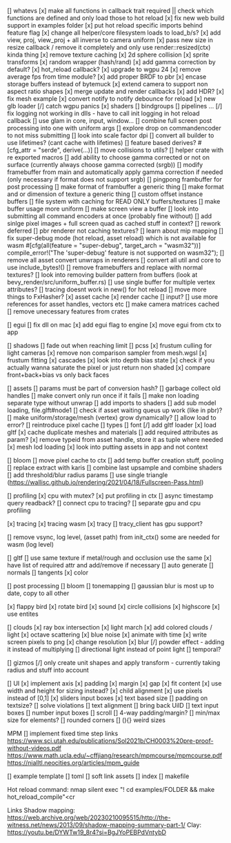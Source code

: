 [] whatevs
    [x] make all functions in callback trait required || check which functions are defined and only load those to hot reload
    [x] fix new web build support in examples folder
    [x] put hot reload specific imports behind feature flag
    [x] change all helper/core filesystem loads to load_b/s?
    [x] add view, proj, view_proj + all inverse to camera uniform
    [x] pass new size in resize callback /  remove it completely and only use render::resized(ctx) kinda thing
    [x] remove texture caching
    [x] 2d sphere collision
    [x] sprite transforms
    [x] random wrapper (hash/rand)
    [x] add gamma correction by default?
    [x] hot_reload callback?
    [x] upgrade to wgpu 24
    [x] remove average fps from time module?
    [x] add proper BRDF to pbr
    [x] encase storage buffers instead of bytemuck
    [x] extend camera to support non aspect ratio shapes
    [x] merge update and render callbacks
    [x] add HDR?
    [x] fix mesh example
    [x] convert notify to notify debounce for reload
        [x] new glb loader
    [/] catch wgpu panics
        [x] shaders
        [] bindgroups
        [] pipelines
        ...
    [/] fix logging not working in dlls
        - have to call init logging in hot reload callback
    [] use glam in core, input, window...
    [] combine full screen post processing into one with uniform args
    [] explore drop on commandencoder to not miss submitting
    [] look into scale factor dpi
    [] convert all builder to use lifetimes? (cant cache with lifetimes)
    [] feature based derives? #\[cfg_attr = "serde", derive(...)\]
    [] move collisions to utils?
    [] helper crate with re exported macros
    [] add ability to choose gamma corrected or not on surface (currently always choose gamma corrected (srgb))
    [] modify framebuffer from main and automatically apply gamma correction if needed (only necessary if format does not support srgb)
    [] pingpong frambuffer for post processing
    [] make format of frambuffer a generic thing
    [] make format and or dimension of texture a generic thing
    [] custom offset instance buffers
    [] file system with caching for READ ONLY buffers/textures
    [] make buffer usage more uniform
    [] make screen view a buffer
    [] look into submitting all command encoders at once (probably fine without)
    [] add sinlge pixel images + full screen quad as cached stuff in context?
    [] rework deferred
    [] pbr renderer not caching textures? 
    [] learn about mip mapping
    [] fix super-debug mode (hot reload, asset reload) which is not available for wasm
        #[cfg(all(feature = "super-debug", target_arch = "wasm32"))]
        compile_error!("The 'super-debug' feature is not supported on wasm32");
    [] remove all asset convert unwraps in renderers
    [] convert all util and core to use include_bytes!()
    [] remove framebuffers and replace with normal textures?
    [] look into removing builder pattern from buffers (look at bevy_render/src/uniform_buffer.rs)
    [] use single buffer for multiple vertex attributes?
    [] tracing doesnt work in new() for hot reload
    [] move more things to FxHasher?
        [x] asset cache
        [x] render cache
        [] input?
    [] use more references for asset handles, vectors etc
    [] make camera matrices cached
    [] remove unecessary features from crates

[] egui
    [] fix dll on mac
    [x] add egui flag to engine
    [x] move egui from ctx to app


[] shadows
    [] fade out when reaching limit
    [] pcss
    [x] frustum culling for light cameras
    [x] remove non comparison sampler from mesh.wgsl
    [x] frustum fitting
    [x] cascades
    [x] look into depth bias state 
    [x] check if you actually wanna saturate the pixel or just return non shaded
    [x] compare front+back+bias vs only back faces

[] assets 
    [] params must be part of conversion hash?
    [] garbage collect old handles
    [] make convert only run once if it fails
    [] make non loading separate type without unwrap
    [] add imports to shaders
    [] add sub model loading, file.glft#node1
    [] check if asset waiting queus up work (like in pbr)?
    [] make uniform/storage/mesh (vertex) grow dynamically?
    [] allow load to error?
    [] reintroduce pixel cache
    [] types
        [] font
    [/] add gltf loader
        [x] load gltf
        [x] cache duplicate meshes and materials
        [] add required attributes as param?
    [x] remove typeid from asset handle, store it as tuple where needed
    [x] mesh lod loading 
    [x] look into putting assets in app and not context

[] bloom
    [] move pixel cache to ctx
    [] add temp buffer creation stuff, pooling
    [] replace extract with karis
    [] combine last upsample and combine shaders
    [] add threshold/blur radius params
    [] use single triangle (https://wallisc.github.io/rendering/2021/04/18/Fullscreen-Pass.html)

[] profiling
    [x] cpu with mutex?
    [x] put profiling in ctx
    [] async timestamp query readback?
    [] connect cpu to tracing?
    [] separate gpu and cpu profiling

[x] tracing
    [x] tracing wasm
    [x] tracy
    [] tracy_client has gpu support?

[] remove vsync, log level, (asset path) from init_ctx()
    some are needed for wasm (log level)

[] gltf
    [] use same texture if metal/rough and occlusion use the same
    [x] have list of required attr and add/remove if necessary
    [] auto generate
        [] normals
        [] tangents
        [x] color

[] post processing
    [] bloom
    [] tonemapping
    [] gaussian blur is most up to date, copy to all other

[x] flappy bird
    [x] rotate bird
    [x] sound
    [x] circle collisions
    [x] highscore
    [x] use entites

[] clouds
    [x] ray box intersection
    [x] light march
    [x] add colored clouds / light
    [x] octave scattering
    [x] blue noise
    [x] animate with time
    [x] write screen pixels to png
    [x] change resolution
    [x] blur 
    [/] powder effect
        - adding it instead of multiplying
    [] directional light instead of point light
    [] temporal? 

[] gizmos
    [/] only create unit shapes and apply transform
        - currently taking radius and stuff into account

[] UI
    [x] implement axis
    [x] padding
    [x] margin
    [x] gap
    [x] fit content
    [x] use width and height for sizing instead?
    [x] child alignment
    [x] use pixels instead of [0,1]
    [x] sliders input boxes
    [x] text based size 
    [] padding on textsize?
    [] solve violations
    [] text alignment
    [] bring back UiID
    [] text input boxes
    [] number input boxes
    [] scroll
    [] 4-way padding/margin?
    [] min/max size for elements?
    [] rounded corners
    [] (){} weird sizes

MPM
    [] implement fixed time step
links
https://www.sci.utah.edu/publications/Sol2021b/CH0003%20pre-proof-without-videos.pdf
https://www.math.ucla.edu/~cffjiang/research/mpmcourse/mpmcourse.pdf
https://nialltl.neocities.org/articles/mpm_guide

[] example template
    [] toml
    [] soft link assets
    [] index
    [] makefile

Hot reload command:
    nmap <c-p> <cmd>silent exec "! cd examples/FOLDER && make hot_reload_compile"<cr

Links
Shadow mapping: https://web.archive.org/web/20230210095515/http://the-witness.net/news/2013/09/shadow-mapping-summary-part-1/
Clay: https://youtu.be/DYWTw19_8r4?si=BgJYoPEBPdVntybD
